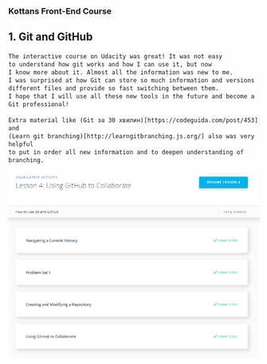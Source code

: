 ### Kottans Front-End Course


## 1. Git and GitHub

    The interactive course on Udacity was great! It was not easy
    to understand how git works and how I can use it, but now
    I know more about it. Almost all the information was new to me.
    I was surprised at how Git can store so much information and versions
    different files and provide so fast switching between them.
    I hope that I will use all these new tools in the future and become a Git professional!

    Extra material like (Git за 30 хвилин)[https://codeguida.com/post/453] and 
    (Learn git branching)[http://learngitbranching.js.org/] also was very helpful
    to put in order all new information and to deepen understanding of branching.

![Udacity Git course results](git-and-github/git-and-github.png)